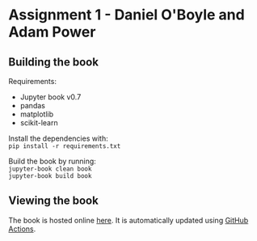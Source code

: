# Assignment 1 - Daniel O'Boyle and Adam Power

## Building the book
Requirements:
- Jupyter book v0.7
- pandas
- matplotlib
- scikit-learn

Install the dependencies with:  
`pip install -r requirements.txt`  

Build the book by running:  
`jupyter-book clean book`  
`jupyter-book build book`  


## Viewing the book
The book is hosted online [here](https://adampower48.github.io/ca4015_assignment1_dan_adam). It is automatically updated using [GitHub Actions](https://jupyterbook.org/publish/gh-pages.html).  